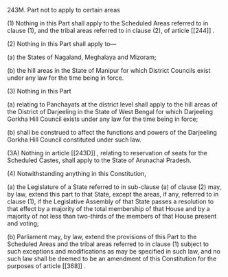 243M. Part not to apply to certain areas

(1) Nothing in this Part shall apply to the Scheduled Areas referred to in clause (1), and the tribal areas referred to in clause (2), of article [[244]] .

(2) Nothing in this Part shall apply to—

(a) the States of Nagaland, Meghalaya and Mizoram;

(b) the hill areas in the State of Manipur for which District Councils exist under any law for the time being in force.

(3) Nothing in this Part

(a) relating to Panchayats at the district level shall apply to the hill areas of the District of Darjeeling in the State of West Bengal for which Darjeeling Gorkha Hill Council exists under any law for the time being in force;

(b) shall be construed to affect the functions and powers of the Darjeeling Gorkha Hill Council constituted under such law.

(3A) Nothing in article [[243D]] , relating to reservation of seats for the Scheduled Castes, shall apply to the State of Arunachal Pradesh.

(4) Notwithstanding anything in this Constitution,

(a) the Legislature of a State referred to in sub-clause (a) of clause (2) may, by law, extend this part to that State, except the areas, if any, referred to in clause (1), if the Legislative Assembly of that State passes a resolution to that effect by a majority of the total membership of that House and by a majority of not less than two-thirds of the members of that House present and voting;

(b) Parliament may, by law, extend the provisions of this Part to the Scheduled Areas and the tribal areas referred to in clause (1) subject to such exceptions and modifications as may be specified in such law, and no such law shall be deemed to be an amendment of this Constitution for the purposes of article [[368]] .

